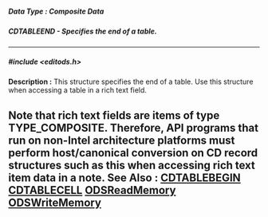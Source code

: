 ##### Data Type : Composite Data
##### CDTABLEEND - Specifies the end of a table.
---
##### #include <editods.h>
**Description :**
This structure specifies the end of a table. Use this structure when accessing 
a table in a rich text field.

Note that rich text fields are items of type TYPE_COMPOSITE. Therefore, API 
programs that run on non-Intel architecture platforms must perform 
host/canonical conversion on CD record structures such as this when accessing 
rich text item data in a note.
**See Also :**
[CDTABLEBEGIN](D:/md_files/CDTABLEBEGIN.md)
[CDTABLECELL](D:/md_files/CDTABLECELL.md)
[ODSReadMemory](D:/md_files/ODSReadMemory.md)
[ODSWriteMemory](D:/md_files/ODSWriteMemory.md)
---
